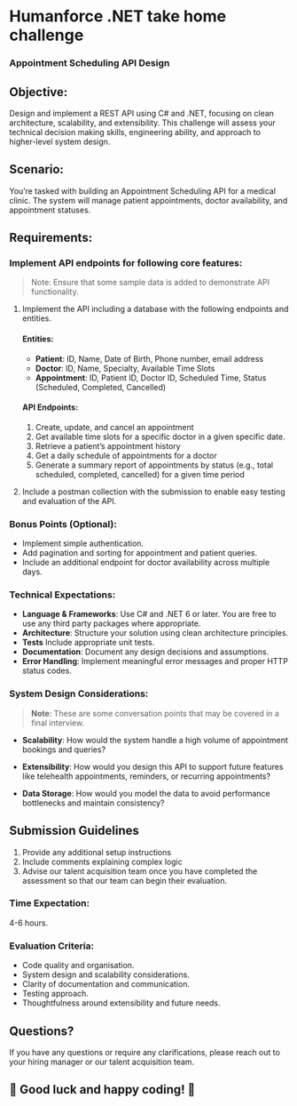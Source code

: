 # Humanforce .NET take home challenge
### Appointment Scheduling API Design

## Objective:
Design and implement a REST API using C# and .NET, focusing on clean architecture, scalability, and extensibility. This challenge will assess your technical decision making skills, engineering ability, and approach to higher-level system design.

## Scenario:
You’re tasked with building an Appointment Scheduling API for a medical clinic. The system will manage patient appointments, doctor availability, and appointment statuses.

## Requirements:
### Implement API endpoints for following core features:

> Note: Ensure that some sample data is added to demonstrate API functionality.

1. Implement the API including a database with the following endpoints and entities.

    #### Entities:
    - **Patient**: ID, Name, Date of Birth, Phone number, email address
    - **Doctor**: ID, Name, Specialty, Available Time Slots
    - **Appointment**: ID, Patient ID, Doctor ID, Scheduled Time, Status (Scheduled, Completed, Cancelled)

    #### API Endpoints:

    1. Create, update, and cancel an appointment
    2. Get available time slots for a specific doctor in a given specific date.
    3. Retrieve a patient’s appointment history
    4. Get a daily schedule of appointments for a doctor
    5. Generate a summary report of appointments by status (e.g., total scheduled, completed, cancelled) for a given time period

2. Include a postman collection with the submission to enable easy testing and evaluation of the API.

### Bonus Points (Optional):

- Implement simple authentication.
- Add pagination and sorting for appointment and patient queries.
- Include an additional endpoint for doctor availability across multiple days.


### Technical Expectations:

- **Language & Frameworks**: Use C# and .NET 6 or later. You are free to use any third party packages where appropriate.
- **Architecture**: Structure your solution using clean architecture principles.
- **Tests** Include appropriate unit tests.
- **Documentation**: Document any design decisions and assumptions.
- **Error Handling**: Implement meaningful error messages and proper HTTP status codes.


### System Design Considerations:
> **Note**: These are some conversation points that may be covered in a final interview. 

- **Scalability**: How would the system handle a high volume of appointment bookings and queries?

- **Extensibility**: How would you design this API to support future features like telehealth appointments, reminders, or recurring appointments?

- **Data Storage**: How would you model the data to avoid performance bottlenecks and maintain consistency?





## Submission Guidelines
1. Provide any additional setup instructions
2. Include comments explaining complex logic
3. Advise our talent acquisition team once you have completed the assessment so that our team can begin their evaluation.

### Time Expectation:
4-6 hours.

### Evaluation Criteria:

- Code quality and organisation.
- System design and scalability considerations.
- Clarity of documentation and communication.
- Testing approach.
- Thoughtfulness around extensibility and future needs.

## Questions?
If you have any questions or require any clarifications, please reach out to your hiring manager or our talent acquisition team.


## **🎉 Good luck and happy coding! 🎉**